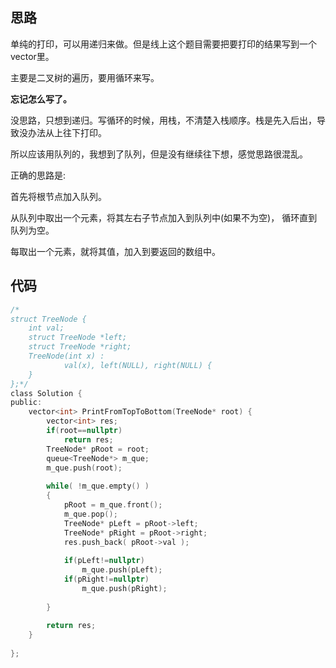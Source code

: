 ## 思路

单纯的打印，可以用递归来做。但是线上这个题目需要把要打印的结果写到一个vector里。

主要是二叉树的遍历，要用循环来写。

**忘记怎么写了。**

没思路，只想到递归。写循环的时候，用栈，不清楚入栈顺序。栈是先入后出，导致没办法从上往下打印。

所以应该用队列的，我想到了队列，但是没有继续往下想，感觉思路很混乱。



正确的思路是:

首先将根节点加入队列。

从队列中取出一个元素，将其左右子节点加入到队列中(如果不为空)， 循环直到队列为空。

每取出一个元素，就将其值，加入到要返回的数组中。



## 代码

```c
/*
struct TreeNode {
	int val;
	struct TreeNode *left;
	struct TreeNode *right;
	TreeNode(int x) :
			val(x), left(NULL), right(NULL) {
	}
};*/
class Solution {
public:
    vector<int> PrintFromTopToBottom(TreeNode* root) {
        vector<int> res;
        if(root==nullptr)
            return res;
        TreeNode* pRoot = root;
        queue<TreeNode*> m_que;
        m_que.push(root);
        
        while( !m_que.empty() )
        {
            pRoot = m_que.front();
            m_que.pop();
            TreeNode* pLeft = pRoot->left;
            TreeNode* pRight = pRoot->right;
            res.push_back( pRoot->val );
            
            if(pLeft!=nullptr)
                m_que.push(pLeft);
            if(pRight!=nullptr)
                m_que.push(pRight);
            
        }
        
        return res;
    }
    
};
```

